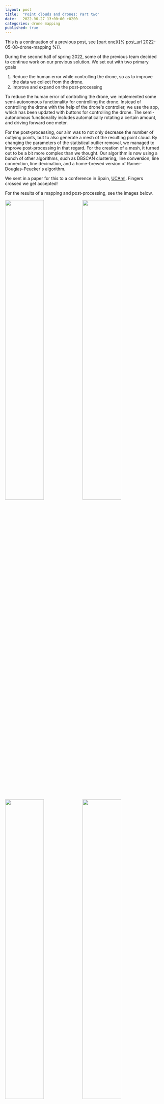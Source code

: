 ```yaml
---
layout: post
title:  "Point clouds and drones: Part two"
date:   2022-06-27 13:00:00 +0200
categories: drone mapping
published: true
---
```


This is a continuation of a previous post, see [part one]({% post_url 2022-05-08-drone-mapping %}).

During the second half of spring 2022, some of the previous team decided to continue work on
our previous solution. We set out with two primary goals
<ol>
    <li> Reduce the human error while controlling the drone, so as to improve the data we collect from the drone.</li>
    <li> Improve and expand on the post-processing </li>
</ol>

To reduce the human error of controlling the drone, we implemented some semi-autonomous functionality for controlling the drone.
Instead of controlling the drone with the help of the drone's controller, we use the app, which has been updated with buttons for controlling the drone. The semi-autonomous functionality includes automatically rotating a certain amount, and driving forward one meter. 

For the post-processing, our aim was to not only decrease the number of outlying points, but to also generate a mesh of the resulting point cloud. 
By changing the parameters of the statistical outlier removal, we managed to improve post-processing in that regard.
For the creation of a mesh, it turned out to be a bit more complex than we thought. Our algorithm is now using a 
bunch of other algorithms, such as DBSCAN clustering, line conversion, line connection, line decimation, and a home-brewed version of Ramer-Douglas-Peucker's algorithm.

We sent in a paper for this to a conference in Spain, [UCAmI](https://www.ucami.org/). Fingers 
crossed we get accepted!

For the results of a mapping and post-processing, see the images below.

<img src="/img/drone/part2/Exp_two_real.jpg" style="width: 50%; float: left">
<img src="/img/drone/part2/Exp_two_point_cloud.png" style="width: 50%">
<img src="/img/drone/part2/Exp_two_lines.png" style="width: 50%; float: left">
<img src="/img/drone/part2/Exp_two_mesh.png" style="width: 50%">

